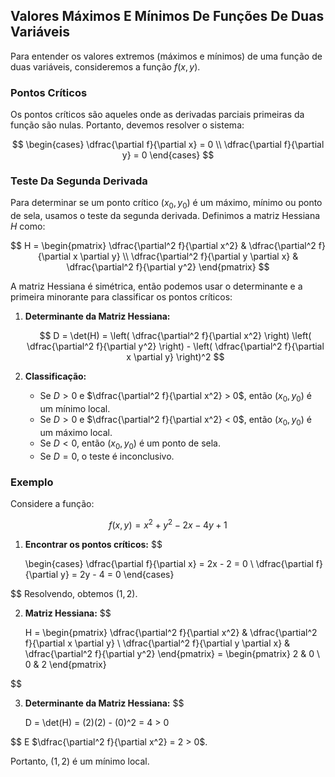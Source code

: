 ## Valores Máximos E Mínimos De Funções De Duas Variáveis

Para entender os valores extremos (máximos e mínimos) de uma função de duas variáveis, consideremos a função $f(x, y)$.

### Pontos Críticos

Os pontos críticos são aqueles onde as derivadas parciais primeiras da função são nulas. Portanto, devemos resolver o sistema:

$$
\begin{cases}
\dfrac{\partial f}{\partial x} = 0 \\
\dfrac{\partial f}{\partial y} = 0
\end{cases}
$$

### Teste Da Segunda Derivada

Para determinar se um ponto crítico $(x_0, y_0)$ é um máximo, mínimo ou ponto de sela, usamos o teste da segunda derivada. Definimos a matriz Hessiana $H$ como:

$$
H = \begin{pmatrix}
\dfrac{\partial^2 f}{\partial x^2} & \dfrac{\partial^2 f}{\partial x \partial y} \\
\dfrac{\partial^2 f}{\partial y \partial x} & \dfrac{\partial^2 f}{\partial y^2}
\end{pmatrix}
$$

A matriz Hessiana é simétrica, então podemos usar o determinante e a primeira minorante para classificar os pontos críticos:

1. **Determinante da Matriz Hessiana:**

   $$ D = \det(H) = \left( \dfrac{\partial^2 f}{\partial x^2} \right) \left( \dfrac{\partial^2 f}{\partial y^2} \right) - \left( \dfrac{\partial^2 f}{\partial x \partial y} \right)^2 $$

2. **Classificação:**
   - Se $D > 0$ e $\dfrac{\partial^2 f}{\partial x^2} > 0$, então $(x_0, y_0)$ é um mínimo local.
   - Se $D > 0$ e $\dfrac{\partial^2 f}{\partial x^2} < 0$, então $(x_0, y_0)$ é um máximo local.
   - Se $D < 0$, então $(x_0, y_0)$ é um ponto de sela.
   - Se $D = 0$, o teste é inconclusivo.

### Exemplo

Considere a função:

$$ f(x, y) = x^2 + y^2 - 2x - 4y + 1 $$

1. **Encontrar os pontos críticos:**
   $$

   \begin{cases}
   \dfrac{\partial f}{\partial x} = 2x - 2 = 0 \\
   \dfrac{\partial f}{\partial y} = 2y - 4 = 0
   \end{cases}
   
$$
   Resolvendo, obtemos $(1, 2)$.

2. **Matriz Hessiana:**
   $$

   H = \begin{pmatrix}
   \dfrac{\partial^2 f}{\partial x^2} & \dfrac{\partial^2 f}{\partial x \partial y} \\
   \dfrac{\partial^2 f}{\partial y \partial x} & \dfrac{\partial^2 f}{\partial y^2}
   \end{pmatrix} = \begin{pmatrix}
   2 & 0 \\
   0 & 2
   \end{pmatrix}

$$

3. **Determinante da Matriz Hessiana:**
   $$

   D = \det(H) = (2)(2) - (0)^2 = 4 > 0

$$
   E $\dfrac{\partial^2 f}{\partial x^2} = 2 > 0$.

Portanto, $(1, 2)$ é um mínimo local.
